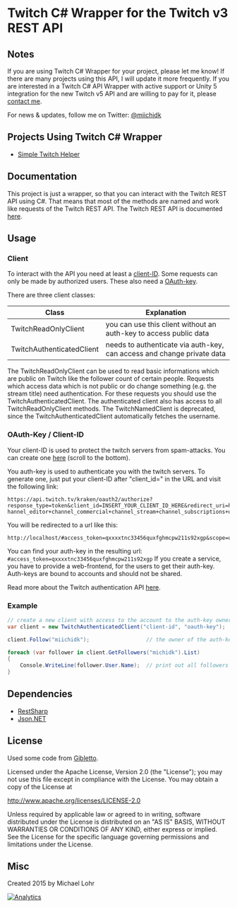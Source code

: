 # Twitch C# Wrapper for the Twitch v3 REST API

## Notes
If you are using Twitch C# Wrapper for your project, please let me know! If there are many projects using this API, I will update it more frequently.
If you are interested in a Twitch C# API Wrapper with active support or Unity 5 integration for the new Twitch v5 API and are willing to pay for it, please [contact me](https://lohr-it.de/contact).

For news & updates, follow me on Twitter: [@miichidk](https://twitter.com/miichidk)

## Projects Using Twitch C# Wrapper
- [Simple Twitch Helper](https://github.com/michidk/SimpleTwitchHelper)

## Documentation
This project is just a wrapper, so that you can interact with the Twitch REST API using C#.
That means that most of the methods are named and work like requests of the Twitch REST API.
The Twitch REST API is documented [here](https://dev.twitch.tv/docs/v3).

## Usage
### Client
To interact with the API you need at least a [client-ID](#oauth-key-/-client-id). Some requests can only be made by authorized users. These also need a [OAuth-key](#oauth-key-/-client-id).

There are three client classes:

| Class                          | Explanation                                                            |
| ------------------------------ | ---------------------------------------------------------------------- |
| TwitchReadOnlyClient           | you can use this client without an auth-key to access public data      |
| TwitchAuthenticatedClient      | needs to authenticate via auth-key, can access and change private data |

The TwitchReadOnlyClient can be used to read basic informations which are public on Twitch like the follower count of certain people.
Requests which access data which is not public or do change something (e.g. the stream title) need authentication.
For these requests you should use the TwitchAuthenticatedClient. The authenticated client also has access to all TwitchReadOnlyClient methods.
The TwitchNamedClient is deprecated, since the TwitchAuthenticatedClient automatically fetches the username.

### OAuth-Key / Client-ID
Your client-ID is used to protect the twitch servers from spam-attacks. You can create one [here](http://www.twitch.tv/settings/connections) (scroll to the bottom).

You auth-key is used to authenticate you with the twitch servers. To generate one, just put your client-ID after "client_id=" in the URL and visit the following link:
```
https://api.twitch.tv/kraken/oauth2/authorize?response_type=token&client_id=INSERT_YOUR_CLIENT_ID_HERE&redirect_uri=http://localhost&scope=user_read+user_blocks_edit+user_blocks_read+user_follows_edit+channel_read+c
hannel_editor+channel_commercial+channel_stream+channel_subscriptions+user_subscriptions+channel_check_subscription+chat_login
```

You will be redirected to a url like this:
```
http://localhost/#access_token=qxxxxtnc33456quxfghmcpw211s92xgp&scope=user_read+user_blocks_edit+user_blocks_read+user_follows_edit+channel_read+channel_editor+channel_commercial+channel_stream+channel_subscriptions+user_subscriptions+channel_check_subscription+chat_login
```

You can find your auth-key in the resulting url: `#access_token=qxxxxtnc33456quxfghmcpw211s92xgp`
If you create a service, you have to provide a web-frontend, for the users to get their auth-key. Auth-keys are bound to accounts and should not be shared.

Read more about the Twitch authentication API [here](https://dev.twitch.tv/docs/v3/guides/authentication/).

### Example
```c#
// create a new client with access to the account to the auth-key owner
var client = new TwitchAuthenticatedClient("client-id", "oauth-key");

client.Follow("miichidk");					// the owner of the auth-key will follow the user 'michidk'

foreach (var follower in client.GetFollowers("michidk").List)
{
    Console.WriteLine(follower.User.Name);	// print out all followers of the user 'michidk'
}
```

## Dependencies
- [RestSharp](http://restsharp.org/)
- [Json.NET](http://www.newtonsoft.com/json)

## License
Used some code from [Gibletto](https://github.com/gibletto).

Licensed under the Apache License, Version 2.0 (the "License");
you may not use this file except in compliance with the License.
You may obtain a copy of the License at

   http://www.apache.org/licenses/LICENSE-2.0

Unless required by applicable law or agreed to in writing, software
distributed under the License is distributed on an "AS IS" BASIS,
WITHOUT WARRANTIES OR CONDITIONS OF ANY KIND, either express or implied.
See the License for the specific language governing permissions and
limitations under the License.

## Misc
Created 2015 by Michael Lohr

[![Analytics](https://ga-beacon.appspot.com/UA-63472612-13/readme)](https://github.com/igrigorik/ga-beacon)
